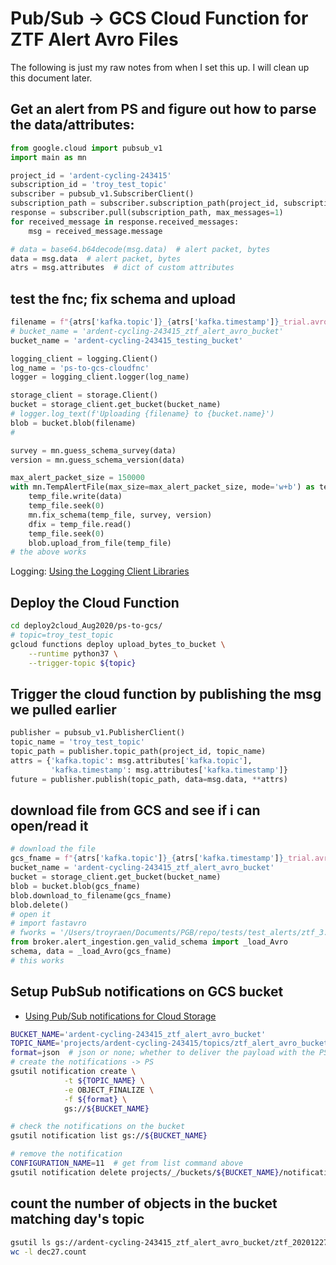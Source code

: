 # Pub/Sub -> GCS Cloud Function for ZTF Alert Avro Files

The following is just my raw notes from when I set this up.
I will clean up this document later.

## Get an alert from PS and figure out how to parse the data/attributes:

```python
from google.cloud import pubsub_v1
import main as mn

project_id = 'ardent-cycling-243415'
subscription_id = 'troy_test_topic'
subscriber = pubsub_v1.SubscriberClient()
subscription_path = subscriber.subscription_path(project_id, subscription_id)
response = subscriber.pull(subscription_path, max_messages=1)
for received_message in response.received_messages:
    msg = received_message.message

# data = base64.b64decode(msg.data)  # alert packet, bytes
data = msg.data  # alert packet, bytes
atrs = msg.attributes  # dict of custom attributes
```

## test the fnc; fix schema and upload

```python
filename = f"{atrs['kafka.topic']}_{atrs['kafka.timestamp']}_trial.avro"
# bucket_name = 'ardent-cycling-243415_ztf_alert_avro_bucket'
bucket_name = 'ardent-cycling-243415_testing_bucket'

logging_client = logging.Client()
log_name = 'ps-to-gcs-cloudfnc'
logger = logging_client.logger(log_name)

storage_client = storage.Client()
bucket = storage_client.get_bucket(bucket_name)
# logger.log_text(f'Uploading {filename} to {bucket.name}')
blob = bucket.blob(filename)
#

survey = mn.guess_schema_survey(data)
version = mn.guess_schema_version(data)

max_alert_packet_size = 150000
with mn.TempAlertFile(max_size=max_alert_packet_size, mode='w+b') as temp_file:
    temp_file.write(data)
    temp_file.seek(0)
    mn.fix_schema(temp_file, survey, version)
    dfix = temp_file.read()
    temp_file.seek(0)
    blob.upload_from_file(temp_file)
# the above works
```

Logging: [Using the Logging Client Libraries](https://cloud.google.com/logging/docs/reference/libraries)

## Deploy the Cloud Function

```bash
cd deploy2cloud_Aug2020/ps-to-gcs/
# topic=troy_test_topic
gcloud functions deploy upload_bytes_to_bucket \
    --runtime python37 \
    --trigger-topic ${topic}
```

## Trigger the cloud function by publishing the msg we pulled earlier

```python
publisher = pubsub_v1.PublisherClient()
topic_name = 'troy_test_topic'
topic_path = publisher.topic_path(project_id, topic_name)
attrs = {'kafka.topic': msg.attributes['kafka.topic'],
         'kafka.timestamp': msg.attributes['kafka.timestamp']}
future = publisher.publish(topic_path, data=msg.data, **attrs)
```

## download file from GCS and see if i can open/read it

```python
# download the file
gcs_fname = f"{atrs['kafka.topic']}_{atrs['kafka.timestamp']}_trial.avro"
bucket_name = 'ardent-cycling-243415_ztf_alert_avro_bucket'
bucket = storage_client.get_bucket(bucket_name)
blob = bucket.blob(gcs_fname)
blob.download_to_filename(gcs_fname)
blob.delete()
# open it
# import fastavro
# fworks = '/Users/troyraen/Documents/PGB/repo/tests/test_alerts/ztf_3.3_validschema_1154446891615015011.avro'
from broker.alert_ingestion.gen_valid_schema import _load_Avro
schema, data = _load_Avro(gcs_fname)
# this works
```

## Setup PubSub notifications on GCS bucket

- [Using Pub/Sub notifications for Cloud Storage](https://cloud.google.com/storage/docs/reporting-changes#gsutil)

```bash
BUCKET_NAME='ardent-cycling-243415_ztf_alert_avro_bucket'
TOPIC_NAME='projects/ardent-cycling-243415/topics/ztf_alert_avro_bucket'
format=json  # json or none; whether to deliver the payload with the PS msg
# create the notifications -> PS
gsutil notification create \
            -t ${TOPIC_NAME} \
            -e OBJECT_FINALIZE \
            -f ${format} \
            gs://${BUCKET_NAME}

# check the notifications on the bucket
gsutil notification list gs://${BUCKET_NAME}

# remove the notification
CONFIGURATION_NAME=11  # get from list command above
gsutil notification delete projects/_/buckets/${BUCKET_NAME}/notificationConfigs/${CONFIGURATION_NAME}
```

## count the number of objects in the bucket matching day's topic

```bash
gsutil ls gs://ardent-cycling-243415_ztf_alert_avro_bucket/ztf_20201227_programid1_*.avro > dec27.count
wc -l dec27.count
```
